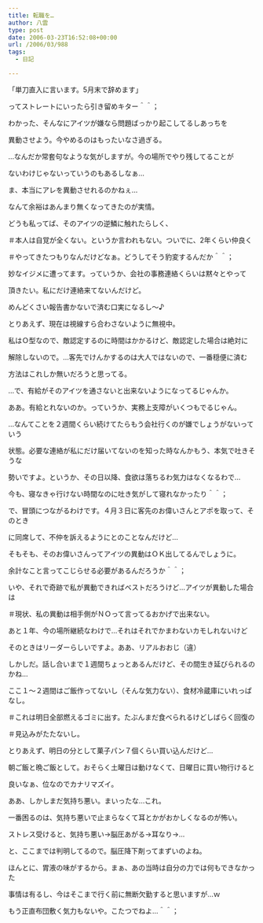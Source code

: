 ```yaml
---
title: 転職を…
author: 八雲
type: post
date: 2006-03-23T16:52:08+00:00
url: /2006/03/988
tags:
  - 日記

---
```

「単刀直入に言います。5月末で辞めます」
  
ってストレートにいったら引き留めキター＾＾；
  
わかった、そんなにアイツが嫌なら問題ばっかり起こしてるしあっちを
  
異動させよう。今やめるのはもったいなさ過ぎる。

…なんだか常套句なような気がしますが。今の場所でやり残してることが
  
ないわけじゃないっていうのもあるしなぁ…
  
ま、本当にアレを異動させれるのかねぇ…

なんて余裕はあんまり無くなってきたのが実情。
  
どうも私ってば、そのアイツの逆鱗に触れたらしく、
  
＃本人は自覚が全くない。というか言われもない。ついでに、2年くらい仲良く
  
＃やってきたつもりなんだけどなぁ。どうしてそう豹変するんだか＾＾；
  
妙なイジメに遭ってます。っていうか、会社の事務連絡くらいは黙々とやって
  
頂きたい。私にだけ連絡来てないんだけど。
  
めんどくさい報告書かないで済む口実になるし～♪
  
とりあえず、現在は視線すら合わさないように無視中。
  
私はＯ型なので、敵認定するのに時間はかかるけど、敵認定した場合は絶対に
  
解除しないので。…客先でけんかするのは大人ではないので、一番穏便に済む
  
方法はこれしか無いだろうと思ってる。

…で、有給がそのアイツを通さないと出来ないようになってるじゃんか。
  
ああ。有給とれないのか。っていうか、実務上支障がいくつもでるじゃん。
  
…なんてことを２週間くらい続けてたらもう会社行くのが嫌でしょうがないっていう
  
状態。必要な連絡が私にだけ届いてないのを知った時なんかもう、本気で吐きそうな
  
勢いですよ。というか、その日以降、食欲は落ちるわ気力はなくなるわで…
  
今も、寝なきゃ行けない時間なのに吐き気がして寝れなかったり＾＾；

で、冒頭につながるわけです。４月３日に客先のお偉いさんとアポを取って、そのとき
  
に同席して、不仲を訴えるようにとのことなんだけど…
  
そもそも、そのお偉いさんってアイツの異動はＯＫ出してるんでしょうに。
  
余計なこと言ってこじらせる必要があるんだろうか＾＾；
  
いや、それで奇跡で私が異動できればベストだろうけど…アイツが異動した場合は
  
＃現状、私の異動は相手側がＮＯって言ってるおかげで出来ない。
  
あと１年、今の場所継続なわけで…それはそれでかまわないカモしれないけど
  
そのときはリーダーらしいですよ。ああ、リアルおおじ（違）

しかしだ。話し合いまで１週間ちょっとあるんだけど、その間生き延びられるのかね…
  
ここ１～２週間はご飯作ってないし（そんな気力ない）、食材冷蔵庫にいれっぱなし。
  
＃これは明日全部燃えるゴミに出す。たぶんまだ食べられるけどしばらく回復の
  
＃見込みがたたないし。
  
とりあえず、明日の分として菓子パン７個くらい買い込んだけど…
  
朝ご飯と晩ご飯として。おそらく土曜日は動けなくて、日曜日に買い物行けると
  
良いなぁ、位なのでカナリマズイ。

ああ、しかしまだ気持ち悪い。まいったな…これ。
  
一番困るのは、気持ち悪いで止まらなくて耳とかがおかしくなるのが怖い。
  
ストレス受けると、気持ち悪い→脳圧あがる→耳なり→…
  
と、ここまでは判明してるので。脳圧降下剤ってまずいのよね。
  
ほんとに、胃液の味がするから。まぁ、あの当時は自分の力では何もできなかった
  
事情は有るし、今はそこまで行く前に無断欠勤すると思いますが…ｗ

もう正直布団敷く気力もないや。こたつでねよ…＾＾；
